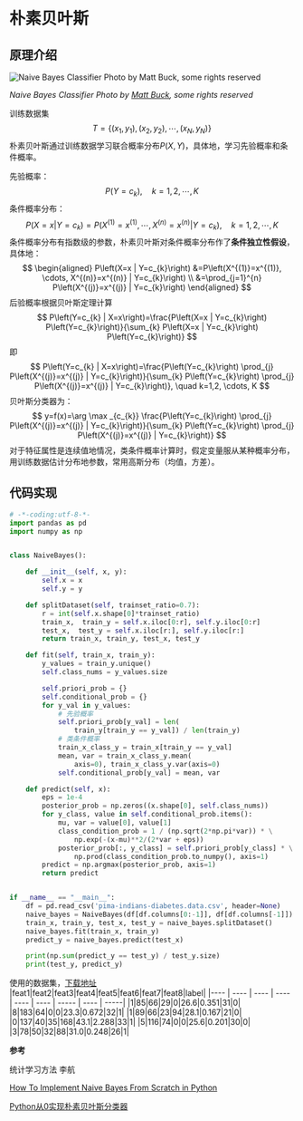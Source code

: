 # 朴素贝叶斯

## 原理介绍

![Naive Bayes Classifier Photo by [Matt Buck](https://www.flickr.com/photos/mattbuck007/3676624894), some rights reserved](https://3qeqpr26caki16dnhd19sv6by6v-wpengine.netdna-ssl.com/wp-content/uploads/2014/12/naive-bayes-classifier.jpg)

*Naive Bayes Classifier Photo by [Matt Buck](https://www.flickr.com/photos/mattbuck007/3676624894), some rights reserved*

训练数据集
$$
T=\left\{\left(x_{1}, y_{1}\right),\left(x_{2}, y_{2}\right), \cdots,\left(x_{N}, y_{N}\right)\right\}
$$
朴素贝叶斯通过训练数据学习联合概率分布$P(X,Y)$，具体地，学习先验概率和条件概率。

先验概率：
$$
P\left(Y=c_{k}\right), \quad k=1,2, \cdots, K
$$
条件概率分布：
$$
P\left(X=x | Y=c_{k}\right)=P\left(X^{(1)}=x^{(1)}, \cdots, X^{(n)}=x^{(n)} | Y=c_{k}\right), \quad k=1,2, \cdots, K
$$
条件概率分布有指数级的参数，朴素贝叶斯对条件概率分布作了**条件独立性假设**，具体地：
$$
\begin{aligned} P\left(X=x | Y=c_{k}\right) &=P\left(X^{(1)}=x^{(1)}, \cdots, X^{(n)}=x^{(n)} | Y=c_{k}\right) \\ &=\prod_{j=1}^{n} P\left(X^{(j)}=x^{(j)} | Y=c_{k}\right) \end{aligned}
$$
后验概率根据贝叶斯定理计算
$$
P\left(Y=c_{k} | X=x\right)=\frac{P\left(X=x | Y=c_{k}\right) P\left(Y=c_{k}\right)}{\sum_{k} P\left(X=x | Y=c_{k}\right) P\left(Y=c_{k}\right)}
$$
即
$$
P\left(Y=c_{k} | X=x\right)=\frac{P\left(Y=c_{k}\right) \prod_{j} P\left(X^{(j)}=x^{(j)} | Y=c_{k}\right)}{\sum_{k} P\left(Y=c_{k}\right) \prod_{j} P\left(X^{(j)}=x^{(j)} | Y=c_{k}\right)}, \quad k=1,2, \cdots, K
$$
贝叶斯分类器为：
$$
y=f(x)=\arg \max _{c_{k}} \frac{P\left(Y=c_{k}\right) \prod_{j} P\left(X^{(j)}=x^{(j)} | Y=c_{k}\right)}{\sum_{k} P\left(Y=c_{k}\right) \prod_{j} P\left(X^{(j)}=x^{(j)} | Y=c_{k}\right)}
$$
对于特征属性是连续值地情况，类条件概率计算时，假定变量服从某种概率分布，用训练数据估计分布地参数，常用高斯分布（均值，方差）。

## 代码实现

```python
# -*-coding:utf-8-*-
import pandas as pd
import numpy as np


class NaiveBayes():

    def __init__(self, x, y):
        self.x = x
        self.y = y

    def splitDataset(self, trainset_ratio=0.7):
        r = int(self.x.shape[0]*trainset_ratio)
        train_x,  train_y = self.x.iloc[0:r], self.y.iloc[0:r]
        test_x,  test_y = self.x.iloc[r:], self.y.iloc[r:]
        return train_x, train_y, test_x, test_y

    def fit(self, train_x, train_y):
        y_values = train_y.unique()
        self.class_nums = y_values.size

        self.priori_prob = {}
        self.conditional_prob = {}
        for y_val in y_values:
            # 先验概率
            self.priori_prob[y_val] = len(
                train_y[train_y == y_val]) / len(train_y)
            # 类条件概率
            train_x_class_y = train_x[train_y == y_val]
            mean, var = train_x_class_y.mean(
                axis=0), train_x_class_y.var(axis=0)
            self.conditional_prob[y_val] = mean, var

    def predict(self, x):
        eps = 1e-4
        posterior_prob = np.zeros((x.shape[0], self.class_nums))
        for y_class, value in self.conditional_prob.items():
            mu, var = value[0], value[1]
            class_condition_prob = 1 / (np.sqrt(2*np.pi*var)) * \
                np.exp(-(x-mu)**2/(2*var + eps))
            posterior_prob[:, y_class] = self.priori_prob[y_class] * \
                np.prod(class_condition_prob.to_numpy(), axis=1)
        predict = np.argmax(posterior_prob, axis=1)
        return predict


if __name__ == "__main__":
    df = pd.read_csv('pima-indians-diabetes.data.csv', header=None)
    naive_bayes = NaiveBayes(df[df.columns[0:-1]], df[df.columns[-1]])
    train_x, train_y, test_x, test_y = naive_bayes.splitDataset()
    naive_bayes.fit(train_x, train_y)
    predict_y = naive_bayes.predict(test_x)

    print(np.sum(predict_y == test_y) / test_y.size)
    print(test_y, predict_y)

```

使用的数据集，[下载地址](https://raw.githubusercontent.com/jbrownlee/Datasets/master/pima-indians-diabetes.data.csv)
|feat1|feat2|feat3|feat4|feat5|feat6|feat7|feat8|label|
|---- | ---- | ---- | ---- | ---- | ---- | ----- | ---- | -----|
|1|85|66|29|0|26.6|0.351|31|0|
|8|183|64|0|0|23.3|0.672|32|1|
|1|89|66|23|94|28.1|0.167|21|0|
|0|137|40|35|168|43.1|2.288|33|1|
|5|116|74|0|0|25.6|0.201|30|0|
|3|78|50|32|88|31.0|0.248|26|1|

**参考**

统计学习方法 李航

[How To Implement Naive Bayes From Scratch in Python](<https://machinelearningmastery.com/naive-bayes-classifier-scratch-python/>)

[Python从0实现朴素贝叶斯分类器](<https://www.jianshu.com/p/d2745c85bbd4>)



